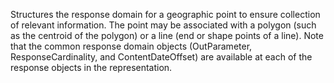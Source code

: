 Structures the response domain for a geographic point to ensure collection of relevant information. The point may be associated with a polygon (such as the centroid of the polygon) or a line (end or shape points of a line). Note that the common response domain objects (OutParameter, ResponseCardinality, and ContentDateOffset) are available at each of the response objects in the representation.